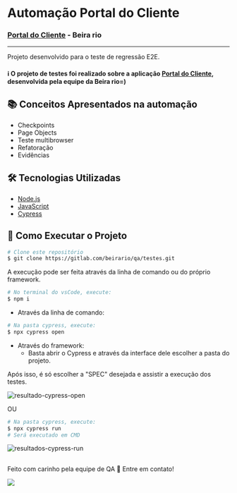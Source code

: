 # Automação Portal do Cliente
### [Portal do Cliente](https://portaldocliente.stg.calcadosbeirario.app.br/) - Beira rio
---
Projeto desenvolvido para o teste de regressão E2E.

#### :information_source: O projeto de testes foi realizado sobre a aplicação [Portal do Cliente](https://portaldocliente.stg.calcadosbeirario.app.br/), desenvolvida pela equipe da Beira rio=)

## :books: Conceitos Apresentados na automação
- Checkpoints
- Page Objects
- Teste multibrowser
- Refatoração
- Evidências


## :hammer_and_wrench: Tecnologias Utilizadas
- [Node.js](https://nodejs.org/en/)
- [JavaScript](https://developer.mozilla.org/pt-BR/docs/Web/JavaScript)
- [Cypress](https://www.cypress.io/)

## :checkered_flag: Como Executar o Projeto
```bash
# Clone este repositório
$ git clone https://gitlab.com/beirario/qa/testes.git
```
A execução pode ser feita através da linha de comando ou do próprio framework.
```bash
# No terminal do vsCode, execute:
$ npm i
```
- Através da linha de comando:
```bash
# Na pasta cypress, execute:
$ npx cypress open
```
- Através do framework:
  - Basta abrir o Cypress e através da interface dele escolher a pasta do projeto.

Após isso, é só escolher a "SPEC" desejada e assistir a execução dos testes.


![resultado-cypress-open](https://user-images.githubusercontent.com/80979622/176494744-6f2e5bba-c47c-49df-99e7-c349000fa204.gif)



OU

```bash
# Na pasta cypress, execute:
$ npx cypress run
# Será executado em CMD
```
![resultados-cypress-run](https://user-images.githubusercontent.com/80979622/176506179-8dfa4717-4566-4d69-9d43-158bf68dd627.gif)



##
Feito com carinho pela equipe de QA :wave: Entre em contato!
<div> 
  <a href = "mailto:kelvin.bellan@gmail.com"><img src="https://img.shields.io/badge/-Gmail-%23333?style=for-the-badge&logo=gmail&logoColor=white" target="_blank"></a>
</div>
